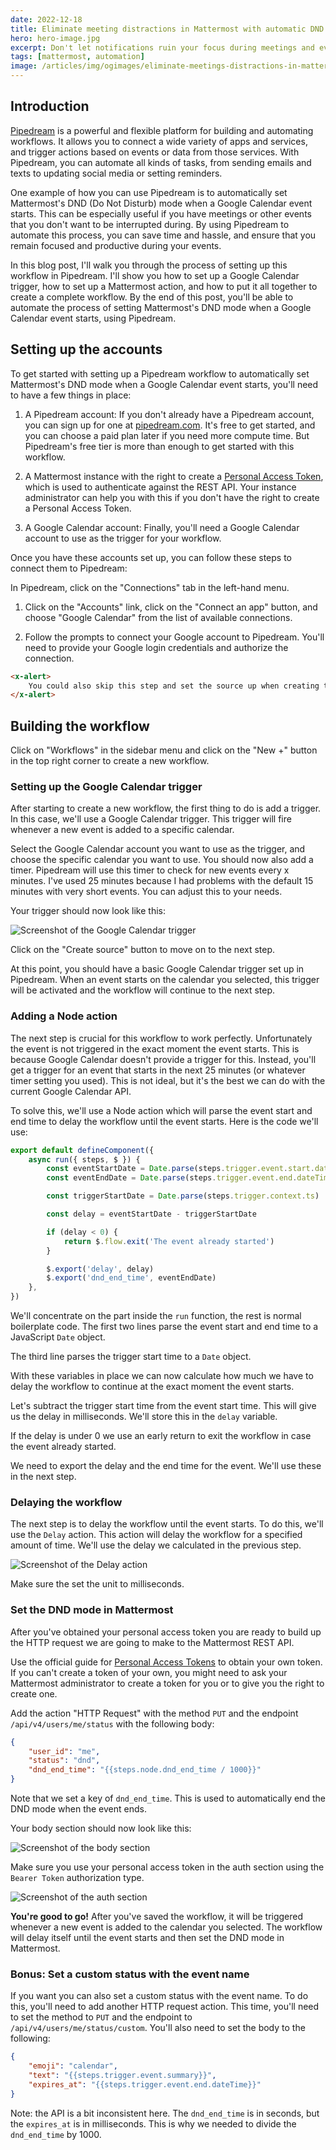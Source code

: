 ```yaml
---
date: 2022-12-18
title: Eliminate meeting distractions in Mattermost with automatic DND mode
hero: hero-image.jpg
excerpt: Don't let notifications ruin your focus during meetings and events. Use Pipedream and Mattermost to automatically set your DND mode and stay on track. Learn how in this tutorial.
tags: [mattermost, automation]
image: /articles/img/ogimages/eliminate-meetings-distractions-in-mattermost.webp
---
```


## Introduction

[Pipedream](https://pipedream.com) is a powerful and flexible platform for building and automating workflows. It allows you to connect a wide variety of apps and services, and trigger actions based on events or data from those services. With Pipedream, you can automate all kinds of tasks, from sending emails and texts to updating social media or setting reminders.

One example of how you can use Pipedream is to automatically set Mattermost's DND (Do Not Disturb) mode when a Google Calendar event starts. This can be especially useful if you have meetings or other events that you don't want to be interrupted during. By using Pipedream to automate this process, you can save time and hassle, and ensure that you remain focused and productive during your events.

In this blog post, I'll walk you through the process of setting up this workflow in Pipedream. I'll show you how to set up a Google Calendar trigger, how to set up a Mattermost action, and how to put it all together to create a complete workflow. By the end of this post, you'll be able to automate the process of setting Mattermost's DND mode when a Google Calendar event starts, using Pipedream.

## Setting up the accounts

To get started with setting up a Pipedream workflow to automatically set Mattermost's DND mode when a Google Calendar event starts, you'll need to have a few things in place:

1. A Pipedream account: If you don't already have a Pipedream account, you can sign up for one at [pipedream.com](https://pipedream.com). It's free to get started, and you can choose a paid plan later if you need more compute time. But Pipedream's free tier is more than enough to get started with this workflow.

2. A Mattermost instance with the right to create a [Personal Access Token](https://docs.mattermost.com/developer/personal-access-tokens.html), which is used to authenticate against the REST API. Your instance administrator can help you with this if you don't have the right to create a Personal Access Token.

3. A Google Calendar account: Finally, you'll need a Google Calendar account to use as the trigger for your workflow.

Once you have these accounts set up, you can follow these steps to connect them to Pipedream:

In Pipedream, click on the "Connections" tab in the left-hand menu.

1. Click on the "Accounts" link, click on the "Connect an app" button, and choose "Google Calendar" from the list of available connections.

2. Follow the prompts to connect your Google account to Pipedream. You'll need to provide your Google login credentials and authorize the connection.

```html +parse
<x-alert>
    You could also skip this step and set the source up when creating the workflow.
</x-alert>
```

## Building the workflow

Click on "Workflows" in the sidebar menu and click on the "New +" button in the top right corner to create a new workflow.

### Setting up the Google Calendar trigger

After starting to create a new workflow, the first thing to do is add a trigger. In this case, we'll use a Google Calendar trigger. This trigger will fire whenever a new event is added to a specific calendar.

Select the Google Calendar account you want to use as the trigger, and choose the specific calendar you want to use. You should now also add a timer. Pipedream will use this timer to check for new events every x minutes. I've used 25 minutes because I had problems with the default 15 minutes with very short events. You can adjust this to your needs.

Your trigger should now look like this:

![Screenshot of the Google Calendar trigger](google-calendar-trigger.png)

Click on the "Create source" button to move on to the next step.

At this point, you should have a basic Google Calendar trigger set up in Pipedream. When an event starts on the calendar you selected, this trigger will be activated and the workflow will continue to the next step.

### Adding a Node action

The next step is crucial for this workflow to work perfectly. Unfortunately the event is not triggered in the exact moment the event starts. This is because Google Calendar doesn't provide a trigger for this. Instead, you'll get a trigger for an event that starts in the next 25 minutes (or whatever timer setting you used). This is not ideal, but it's the best we can do with the current Google Calendar API.

To solve this, we'll use a Node action which will parse the event start and end time to delay the workflow until the event starts. Here is the code we'll use:

```js
export default defineComponent({
	async run({ steps, $ }) {
		const eventStartDate = Date.parse(steps.trigger.event.start.dateTime)
		const eventEndDate = Date.parse(steps.trigger.event.end.dateTime)

		const triggerStartDate = Date.parse(steps.trigger.context.ts)

		const delay = eventStartDate - triggerStartDate

		if (delay < 0) {
			return $.flow.exit('The event already started')
		}

		$.export('delay', delay)
		$.export('dnd_end_time', eventEndDate)
	},
})
```

We'll concentrate on the part inside the `run` function, the rest is normal boilerplate code. The first two lines parse the event start and end time to a JavaScript `Date` object.

The third line parses the trigger start time to a `Date` object.

With these variables in place we can now calculate how much we have to delay the workflow to continue at the exact moment the event starts.

Let's subtract the trigger start time from the event start time. This will give us the delay in milliseconds. We'll store this in the `delay` variable.

If the delay is under 0 we use an early return to exit the workflow in case the event already started.

We need to export the delay and the end time for the event. We'll use these in the next step.

### Delaying the workflow

The next step is to delay the workflow until the event starts. To do this, we'll use the `Delay` action. This action will delay the workflow for a specified amount of time. We'll use the delay we calculated in the previous step.

![Screenshot of the Delay action](delay-workflow-action.png)

Make sure the set the unit to milliseconds.

### Set the DND mode in Mattermost

After you've obtained your personal access token you are ready to build up the HTTP request we are going to make to the Mattermost REST API.

Use the official guide for [Personal Access Tokens](https://docs.mattermost.com/developer/personal-access-tokens.html) to obtain your own token. If you can't create a token of your own, you might need to ask your Mattermost administrator to create a token for you or to give you the right to create one.

Add the action "HTTP Request" with the method `PUT` and the endpoint `/api/v4/users/me/status` with the following body:

```json
{
	"user_id": "me",
	"status": "dnd",
	"dnd_end_time": "{{steps.node.dnd_end_time / 1000}}"
}
```

Note that we set a key of `dnd_end_time`. This is used to automatically end the DND mode when the event ends.

Your body section should now look like this:

![Screenshot of the body section](request-action-body.png)

Make sure you use your personal access token in the auth section using the `Bearer Token` authorization type.

![Screenshot of the auth section](request-action-auth.png)

**You're good to go!** After you've saved the workflow, it will be triggered whenever a new event is added to the calendar you selected. The workflow will delay itself until the event starts and then set the DND mode in Mattermost.

### Bonus: Set a custom status with the event name

If you want you can also set a custom status with the event name. To do this, you'll need to add another HTTP request action. This time, you'll need to set the method to `PUT` and the endpoint to `/api/v4/users/me/status/custom`. You'll also need to set the body to the following:

```json
{
	"emoji": "calendar",
	"text": "{{steps.trigger.event.summary}}",
	"expires_at": "{{steps.trigger.event.end.dateTime}}"
}
```

Note: the API is a bit inconsistent here. The `dnd_end_time` is in seconds, but the `expires_at` is in milliseconds. This is why we needed to divide the `dnd_end_time` by 1000.
